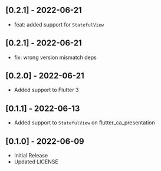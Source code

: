 ## [0.2.1] - 2022-06-21
- feat: added support for `StatefulView`

## [0.2.1] - 2022-06-21
- fix: wrong version mismatch deps

## [0.2.0] - 2022-06-21
- Added support to Flutter 3

## [0.1.1] - 2022-06-13
- Added support to `StatefulView` on flutter_ca_presentation

## [0.1.0] - 2022-06-09
- Initial Release
- Updated LICENSE